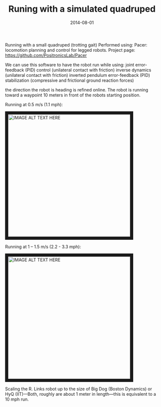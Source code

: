 ﻿---
layout: post
title:  "Runing with a simulated quadruped"
date:   2014-08-01
---

<p class="intro"><span class="dropcap">R</span>unning with a small quadruped (trotting gait)
Performed using: Pacer: locomotion planning and control for legged robots.
Project page:
<a title="https://github.com/PositronicsLab/Pacer" href="https://github.com/PositronicsLab/Pacer">https://github.com/PositronicsLab/Pacer</a></p>

We can use this software to have the robot run while using:
joint error-feedback (PID) control (unilateral contact with friction)
inverse dynamics (unilateral contact with friction)
inverted pendulum error-feedback (PID) stabilization (compressive and frictional ground reaction forces)

the direction the robot is heading is refined online.  The robot is running toward a waypoint 10 meters in front of the robots starting position.

Running at 0.5 m/s (1.1 mph):

<a href="http://www.youtube.com/watch?feature=player_embedded&v=OKvNG_Zudw0
" target="_blank"><img src="http://img.youtube.com/vi/OKvNG_Zudw0/0.jpg" 
alt="IMAGE ALT TEXT HERE" width="400" border="10" /></a>

Running at 1 – 1.5 m/s (2.2 - 3.3 mph):

<a href="http://www.youtube.com/watch?feature=player_embedded&v=B3z7lRnhmzU
" target="_blank"><img src="http://img.youtube.com/vi/B3z7lRnhmzU/0.jpg" 
alt="IMAGE ALT TEXT HERE" width="400" border="10" /></a>

Scaling the R. Links robot up to the size of Big Dog (Boston Dynamics) or HyQ (IIT)—Both, roughly are about 1 meter in length—this is equivalent to a 10 mph run.

